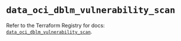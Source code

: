# `data_oci_dblm_vulnerability_scan`

Refer to the Terraform Registry for docs: [`data_oci_dblm_vulnerability_scan`](https://registry.terraform.io/providers/oracle/oci/7.19.0/docs/data-sources/dblm_vulnerability_scan).
